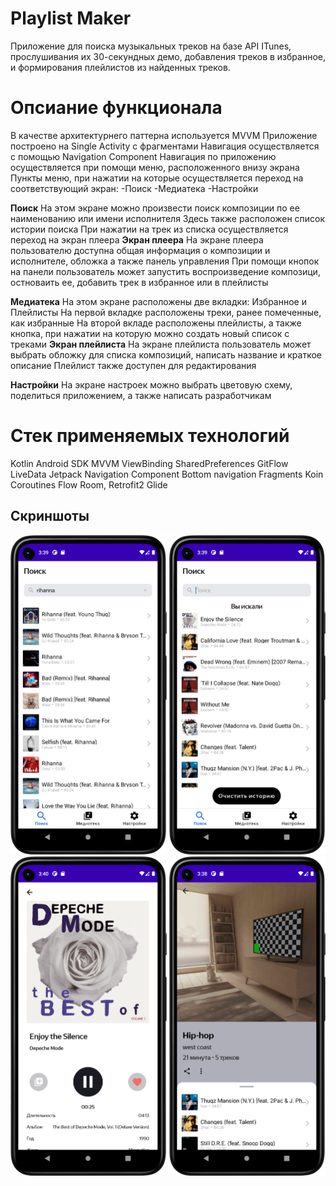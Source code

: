 # Playlist Maker
Приложение для поиска музыкальных треков на базе API ITunes, прослушивания их 30-секундных демо, добавления треков в избранное, и формирования плейлистов из найденных треков.

# Опсиание функционала
В качестве архитектурнего паттерна используется MVVM 
Приложение построено на Single Activity с фрагментами 
Навигация осуществляется с помощью Navigation Component
Навигация по приложению осуществляется при помощи меню, расположенного внизу экрана
Пункты меню, при нажатии на которые осуществляется переход на соответствующий экран:
-Поиск
-Медиатека
-Настройки

**Поиск**
На этом экране можно произвести поиск композиции по ее наименованию или имени исполнителя 
Здесь также расположен список истории поиска 
При нажатии на трек из списка осуществляется переход на экран плеера
   **Экран плеера**
На экране плеера пользователю доступна общая информация о композиции и исполнителе, обложка а также панель управления 
При помощи кнопок на панели пользователь может запустить воспроизведение композици, остноваить ее, добавить трек в избранное или в плейлисты

**Медиатека**
На этом экране расположены две вкладки: Избранное и Плейлисты
На первой вкладке расположены треки, ранее помеченные, как избранные 
На второй вкладе расположены плейлисты, а также кнопка, при нажатии на которую можно создать новый список с треками
   **Экран плейлиста**
На экране плейлиста пользователь может выбрать обложку для списка композиций, написать название и краткое описание 
Плейлист также доступен для редактирования

**Настройки**
На экране настроек можно выбрать цветовую схему, поделиться приложением, а также написать разработчикам

# Стек применяемых технологий
Kotlin
Android SDK
MVVM
ViewBinding
SharedPreferences
GitFlow
LiveData
Jetpack Navigation Component
Bottom navigation
Fragments
Koin
Coroutines
Flow
Room,
Retrofit2
Glide

## Скриншоты
<p float="left">
    <img src="https://github.com/ZaharinVN/PlaylistMaker/blob/dev/Screenshot_1.png" width="250"> 
    <img src="https://github.com/ZaharinVN/PlaylistMaker/blob/dev/Screenshot_2.png" width="250"> 
    <img src="https://github.com/ZaharinVN/PlaylistMaker/blob/dev/Screenshot_3.png" width="250"> 
    <img src="https://github.com/ZaharinVN/PlaylistMaker/blob/dev/Screenshot_4.png" width="250"> 
</p> 